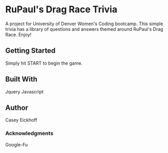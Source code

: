 # RuPaul's Drag Race Trivia
A project for University of Denver Women's Coding bootcamp. This simple trivia has a library of questions and answers themed around RuPaul's Drag Race. Enjoy!

## Getting Started
Simply hit START to begin the game.

## Built With
Jquery
Javascript

## Author
Casey Eickhoff

### Acknowledgments
Google-Fu
